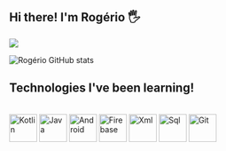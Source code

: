 ## Hi there! I'm Rogério 🖐️


<a href="https://www.linkedin.com/in/rog%C3%A9rio-m-dos-santos-885ba6214" target="_blank"><img src="https://img.shields.io/badge/-LinkedIn-%230077B5?style=for-the-badge&logo=linkedin&logoColor=white" target="_blank"></a> 

![Rogério GitHub stats](https://github-readme-stats.vercel.app/api?username=rmagalhaesds&show_icons=true&theme=dracula)

## Technologies I've been learning!

<div style="display: inline_block"><br>
  <img align="center" alt="Kotlin" width "50" height="50" src="https://img.icons8.com/color/344/kotlin.png"/>
  <img align="center" alt="Java" width "50" height="50" src="https://img.icons8.com/color/344/java-coffee-cup-logo--v1.png"/>
  <img align="center" alt="Android" "50" height="50" src="https://img.icons8.com/fluency/344/android-os.png"/>
  <img align="center" alt="Firebase" width "50" height="50" src="https://img.icons8.com/color/344/firebase.png"/>
  <img align="center" alt="Xml" width "50" height="50" src="https://img.icons8.com/external-others-iconmarket/344/external-xml-file-types-others-iconmarket.png"/>
  <img align="center" alt="Sql" width "50" height="50" src="https://img.icons8.com/stickers/344/search-database.png"/>
  <img align="center" alt="Git" width "50" height="50" src="https://img.icons8.com/color/344/git.png"/>
  
  

  
 
  
  
  
  

</div>
